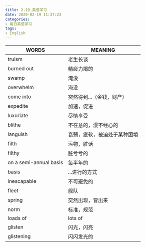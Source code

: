 ```yaml
---
title: 2.19_英语学习
date: 2020-02-19 11:37:23
categories: 
- 每日英语学习
tags:
- English
---
```


| WORDS                  | MEANING                      |
| ---------------------- | ---------------------------- |
| truism                 | 老生长谈                     |
| burned out             | 精疲力竭的                   |
| swamp                  | 淹没                         |
| overwhelm              | 淹没                         |
| come into              | 突然得到...（金钱，财产）    |
| expedite               | 加速，促进                   |
| luxuriate              | 尽情享受                     |
| blithe                 | 不在意的，漫不经心的         |
| languish               | 衰弱，疲软，被迫处于某种困境 |
| filth                  | 污物，脏话                   |
| filthy                 | 脏兮兮的                     |
| on a semi-annual basis | 每半年的                     |
| basis                  | ...进行的方式                |
| inescapable            | 不可避免的                   |
| fleet                  | 舰队                         |
| spring                 | 突然出现，冒出来             |
| norm                   | 标准，规范                   |
| loads of               | lots of                      |
| glisten                | 闪光，闪亮                   |
| glistening             | 闪闪发光的                   |

